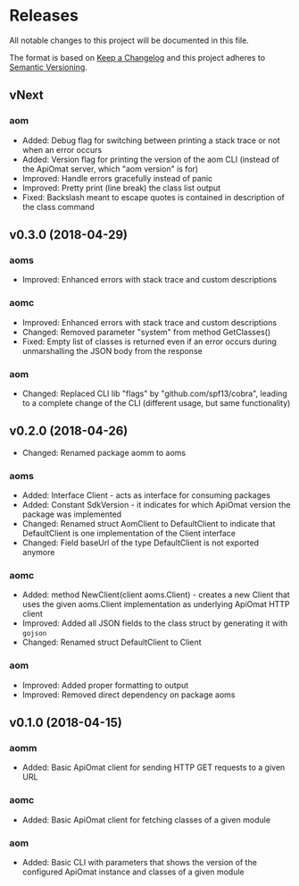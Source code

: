 Releases
========

All notable changes to this project will be documented in this file.

The format is based on [Keep a Changelog](http://keepachangelog.com/en/1.0.0/) and this project adheres to [Semantic Versioning](http://semver.org/spec/v2.0.0.html).

vNext
-----

### aom

- Added: Debug flag for switching between printing a stack trace or not when an error occurs
- Added: Version flag for printing the version of the aom CLI (instead of the ApiOmat server, which "aom version" is for)
- Improved: Handle errors gracefully instead of panic
- Improved: Pretty print (line break) the class list output
- Fixed: Backslash meant to escape quotes is contained in description of the class command

v0.3.0 (2018-04-29)
-------------------

### aoms

- Improved: Enhanced errors with stack trace and custom descriptions

### aomc

- Improved: Enhanced errors with stack trace and custom descriptions
- Changed: Removed parameter "system" from method GetClasses()
- Fixed: Empty list of classes is returned even if an error occurs during unmarshalling the JSON body from the response

### aom

- Changed: Replaced CLI lib "flags" by "github.com/spf13/cobra", leading to a complete change of the CLI (different usage, but same functionality)

v0.2.0 (2018-04-26)
-------------------

- Changed: Renamed package aomm to aoms

### aoms

- Added: Interface Client - acts as interface for consuming packages
- Added: Constant SdkVersion - it indicates for which ApiOmat version the package was implemented
- Changed: Renamed struct AomClient to DefaultClient to indicate that DefaultClient is one implementation of the Client interface
- Changed: Field baseUrl of the type DefaultClient is not exported anymore

### aomc

- Added: method NewClient(client aoms.Client) - creates a new Client that uses the given aoms.Client implementation as underlying ApiOmat HTTP client
- Improved: Added all JSON fields to the class struct by generating it with `gojson`
- Changed: Renamed struct DefaultClient to Client

### aom

- Improved: Added proper formatting to output
- Improved: Removed direct dependency on package aoms

v0.1.0 (2018-04-15)
-------------------

### aomm

- Added: Basic ApiOmat client for sending HTTP GET requests to a given URL

### aomc

- Added: Basic ApiOmat client for fetching classes of a given module

### aom

- Added: Basic CLI with parameters that shows the version of the configured ApiOmat instance and classes of a given module
